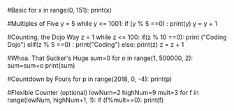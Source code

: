 #Basic
for x in range(0, 151):
    print(x)

#Multiples of Five
y = 5
while y <= 1001:
    if (y % 5 ==0) :
      print(y)
    y = y + 1

#Counting, the Dojo Way
z = 1
while z <= 100:
    if(z % 10 ==0):
      print ("Coding Dojo")
    elif(z % 5 ==0) :
      print("Coding")
    else:
      print(z)
    z = z + 1

#Whoa. That Sucker's Huge
sum=0
for o in range(1, 500000, 2):
  sum=sum+o
print(sum)

#Countdown by Fours
for p in range(2018, 0, -4):
    print(p)

#Flexible Counter (optional)
lowNum=2
highNum=9
mult=3
for f in range(lowNum, highNum+1, 1):
    if (f%mult==0):
     print(f)
